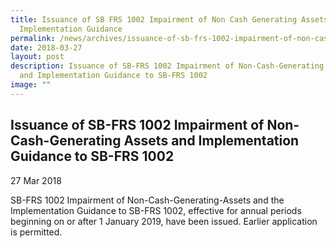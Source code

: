 ```yaml
---
title: Issuance of SB FRS 1002 Impairment of Non Cash Generating Assets and
  Implementation Guidance
permalink: /news/archives/issuance-of-sb-frs-1002-impairment-of-non-cash-generating-assets-and-implementation-g/
date: 2018-03-27
layout: post
description: Issuance of SB-FRS 1002 Impairment of Non-Cash-Generating Assets
  and Implementation Guidance to SB-FRS 1002
image: ""
---
```

Issuance of SB-FRS 1002 Impairment of Non-Cash-Generating Assets and Implementation Guidance to SB-FRS 1002
-----------------------------------------------------------------------------------------------------------

27 Mar 2018

SB-FRS 1002 Impairment of Non-Cash-Generating-Assets and the Implementation Guidance to SB-FRS 1002, effective for annual periods beginning on or after 1 January 2019, have been issued. Earlier application is permitted.